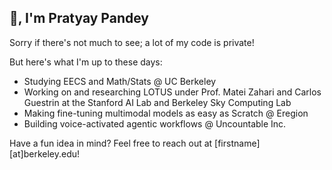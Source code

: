 <h2>🖖, I'm Pratyay Pandey</h2>
Sorry if there's not much to see; a lot of my code is private! 

But here's what I'm up to these days:
- Studying EECS and Math/Stats @ UC Berkeley
- Working on and researching LOTUS under Prof. Matei Zahari and Carlos Guestrin at the Stanford AI Lab and Berkeley Sky Computing Lab
- Making fine-tuning multimodal models as easy as Scratch @ Eregion
- Building voice-activated agentic workflows @ Uncountable Inc. 

Have a fun idea in mind? Feel free to reach out at [firstname][at]berkeley.edu!
